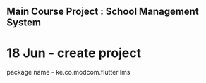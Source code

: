 ## Main Course Project : School Management System

# 18 Jun - create project
package name - ke.co.modcom.flutter lms




